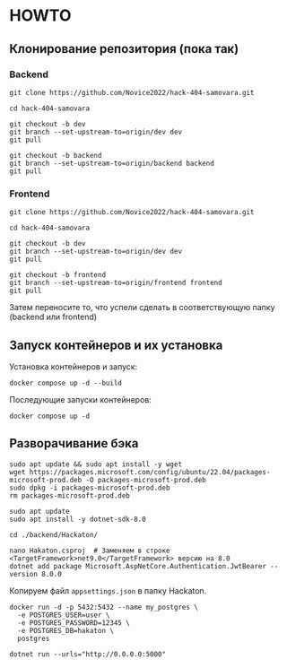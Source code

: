 # HOWTO

## Клонирование репозитория (пока так)

### Backend

``` shell
git clone https://github.com/Novice2022/hack-404-samovara.git

cd hack-404-samovara

git checkout -b dev
git branch --set-upstream-to=origin/dev dev
git pull

git checkout -b backend
git branch --set-upstream-to=origin/backend backend
git pull
```

### Frontend

``` shell
git clone https://github.com/Novice2022/hack-404-samovara.git

cd hack-404-samovara

git checkout -b dev
git branch --set-upstream-to=origin/dev dev
git pull

git checkout -b frontend
git branch --set-upstream-to=origin/frontend frontend
git pull
```

Затем переносите то, что успели сделать в соответствующую папку (backend или frontend)

## Запуск контейнеров и их установка

Установка контейнеров и запуск:

``` shell
docker compose up -d --build
```

Последующие запуски контейнеров:

``` shell
docker compose up -d
```

## Разворачивание бэка

``` shell
sudo apt update && sudo apt install -y wget
wget https://packages.microsoft.com/config/ubuntu/22.04/packages-microsoft-prod.deb -O packages-microsoft-prod.deb
sudo dpkg -i packages-microsoft-prod.deb
rm packages-microsoft-prod.deb

sudo apt update
sudo apt install -y dotnet-sdk-8.0

cd ./backend/Hackaton/

nano Hakaton.csproj  # Заменяем в строке <TargetFramework>net9.0</TargetFramework> версию на 8.0
dotnet add package Microsoft.AspNetCore.Authentication.JwtBearer --version 8.0.0
```

Копируем файл `appsettings.json` в папку Hackaton.

``` shell
docker run -d -p 5432:5432 --name my_postgres \
  -e POSTGRES_USER=user \
  -e POSTGRES_PASSWORD=12345 \
  -e POSTGRES_DB=hakaton \
  postgres

dotnet run --urls="http://0.0.0.0:5000"
```
